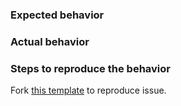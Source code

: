 ### Expected behavior


### Actual behavior


### Steps to reproduce the behavior

Fork [this template](https://jsfiddle.net/s5yt9mc4/3/) to reproduce issue.
